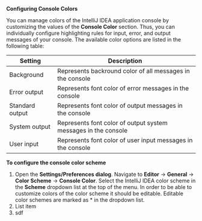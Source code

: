 **Configuring Console Colors**

You can manage colors of the IntelliJ IDEA application console by customizing the values of the **Console Color** section. Thus, you can individually configure highlighting rules for input, error, and output messages of your console. The available color options are listed in the following table:

|Setting|  Description|
|--|--|
| Background| Represents backround color of all messages in the console |
| Error output | Represents font color of error messages in the console |
| Standard output | Represents font color of output messages in the console  |
| System output | Represents font color of output system messages in the console |
| User input| Represents font color of user input messages in the console |

**To configure the console color scheme**

 1. Open the **Settings/Preferences dialog**. Navigate to **Editor** -> **General** -> **Color Scheme** -> **Console Color**. Select the IntelliJ IDEA color scheme in the **Scheme** dropdown list at the top of the menu. In order to be able to customize colors of the color scheme it should be editable. Editable color schemes are marked as * in the dropdown list.
 2. List item
 3. sdf


